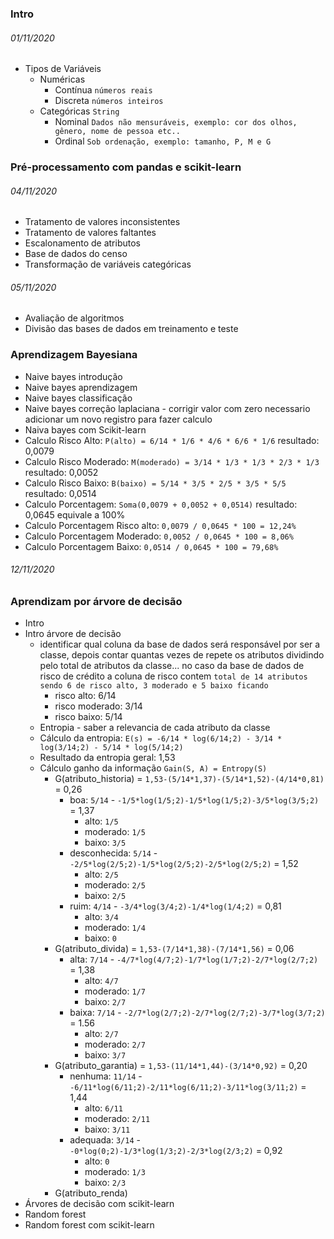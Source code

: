 ### Intro

###### 01/11/2020

- Tipos de Variáveis
  - Numéricas
    - Contínua `números reais`
    - Discreta `números inteiros`
  - Categóricas `String`
    - Nominal `Dados não mensuráveis, exemplo: cor dos olhos, gênero, nome de pessoa etc..`
    - Ordinal `Sob ordenação, exemplo: tamanho, P, M e G`

### Pré-processamento com pandas e scikit-learn

###### 04/11/2020

- Tratamento de valores inconsistentes
- Tratamento de valores faltantes
- Escalonamento de atributos
- Base de dados do censo
- Transformação de variáveis categóricas

###### 05/11/2020

- Avaliação de algoritmos
- Divisão das bases de dados em treinamento e teste

### Aprendizagem Bayesiana

- Naive bayes introdução
- Naive bayes aprendizagem
- Naive bayes classificação
- Naive bayes correção laplaciana - corrigir valor com zero necessario adicionar um novo registro para fazer calculo
- Naiva bayes com Scikit-learn
- Calculo Risco Alto: `P(alto) = 6/14 * 1/6 * 4/6 * 6/6 * 1/6` resultado: 0,0079
- Calculo Risco Moderado: `M(moderado) = 3/14 * 1/3 * 1/3 * 2/3 * 1/3` resultado: 0,0052
- Calculo Risco Baixo: `B(baixo) = 5/14 * 3/5 * 2/5 * 3/5 * 5/5` resultado: 0,0514
- Calculo Porcentagem: `Soma(0,0079 + 0,0052 + 0,0514)` resultado: 0,0645 equivale a 100%
- Calculo Porcentagem Risco alto: `0,0079 / 0,0645 * 100 = 12,24%`
- Calculo Porcentagem Moderado: `0,0052 / 0,0645 * 100 = 8,06%`
- Calculo Porcentagem Baixo: `0,0514 / 0,0645 * 100 = 79,68%`

###### 12/11/2020

### Aprendizam por árvore de decisão

- Intro
- Intro árvore de decisão
  - identificar qual coluna da base de dados será responsável por ser a classe, depois contar quantas
    vezes de repete os atributos dividindo pelo total de atributos da classe... no caso da base de dados de risco de crédito a coluna de risco contem `total de 14 atributos sendo 6 de risco alto, 3 moderado e 5 baixo ficando`
    - risco alto: 6/14
    - risco moderado: 3/14
    - risco baixo: 5/14
  - Entropia - saber a relevancia de cada atributo da classe
  - Cálculo da entropia: `E(s) = -6/14 * log(6/14;2) - 3/14 * log(3/14;2) - 5/14 * log(5/14;2)`
  - Resultado da entropia geral: 1,53
  - Cálculo ganho da informação `Gain(S, A) = Entropy(S)`
    - G(atributo_historia) = `1,53-(5/14*1,37)-(5/14*1,52)-(4/14*0,81)` = 0,26
      - boa: `5/14` - `-1/5*log(1/5;2)-1/5*log(1/5;2)-3/5*log(3/5;2)` = 1,37
        - alto: `1/5`
        - moderado: `1/5`
        - baixo: `3/5`
      - desconhecida: `5/14` - `-2/5*log(2/5;2)-1/5*log(2/5;2)-2/5*log(2/5;2)` = 1,52
        - alto: `2/5`
        - moderado: `2/5`
        - baixo: `2/5`
      - ruim: `4/14` - `-3/4*log(3/4;2)-1/4*log(1/4;2)` = 0,81
        - alto: `3/4`
        - moderado: `1/4`
        - baixo: `0`
    - G(atributo_divida) = `1,53-(7/14*1,38)-(7/14*1,56)` = 0,06
      - alta: `7/14` - `-4/7*log(4/7;2)-1/7*log(1/7;2)-2/7*log(2/7;2)` = 1,38
        - alto: `4/7`
        - moderado: `1/7`
        - baixo: `2/7`
      - baixa: `7/14` - `-2/7*log(2/7;2)-2/7*log(2/7;2)-3/7*log(3/7;2)` = 1.56
        - alto: `2/7`
        - moderado: `2/7`
        - baixo: `3/7`
    - G(atributo_garantia) = `1,53-(11/14*1,44)-(3/14*0,92)` = 0,20
      - nenhuma: `11/14` - `-6/11*log(6/11;2)-2/11*log(6/11;2)-3/11*log(3/11;2)` = 1,44
        - alto: `6/11`
        - moderado: `2/11`
        - baixo: `3/11`
      - adequada: `3/14` - `-0*log(0;2)-1/3*log(1/3;2)-2/3*log(2/3;2)` = 0,92
        - alto: `0`
        - moderado: `1/3` 
        - baixo: `2/3`
    - G(atributo_renda)
- Árvores de decisão com scikit-learn
- Random forest
- Random forest com scikit-learn
